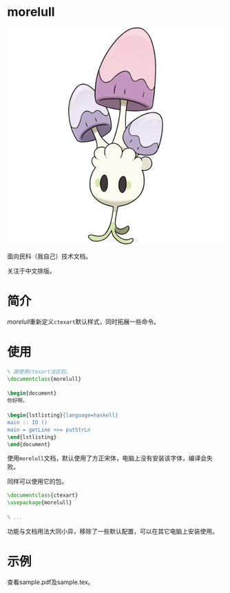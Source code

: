 # morelull

![睡睡菇](./static/morelull.png)

面向民科（我自己）技术文档。

关注于中文排版。

# 简介

*morelull*重新定义`ctexart`默认样式，同时拓展一些命令。

# 使用

```latex
% 跟使用ctexart没区别。
\documentclass{morelull}

\begin{document}
你好啊。

\begin{lstlisting}{language=haskell}
main :: IO ()
main = getLine >>= putStrLn
\end{lstlisting}
\end{document}
```

使用`morelull`文档，默认使用了方正宋体，电脑上没有安装该字体，编译会失败。

同样可以使用它的包。

```latex
\documentclass{ctexart}
\usepackage{morelull}

% ...
```

功能与文档用法大同小异，移除了一些默认配置，可以在其它电脑上安装使用。

# 示例

查看sample.pdf及sample.tex。
